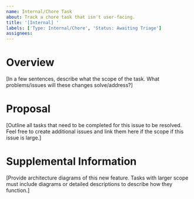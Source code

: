 ```yaml
---
name: Internal/Chore Task
about: Track a chore task that isn't user-facing.
title: '[Internal] '
labels: ['Type: Internal/Chore', 'Status: Awaiting Triage']
assignees:
---
```


# Overview

[In a few sentences, describe what the scope of the task. What problems/issues
will these changes solve/address?]

# Proposal

[Outline all tasks that need to be completed for this issue to be resolved. Feel
free to create additional issues and link them here if the scope if this issue
is large.]

# Supplemental Information

[Provide architecture diagrams of this new feature. Tasks with larger scope must
include diagrams or detailed descriptions to describe how they function.]
